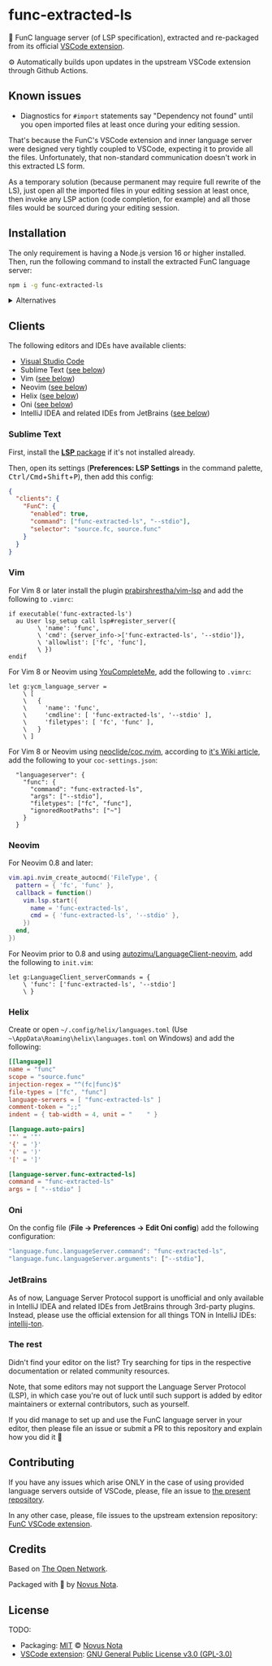 # func-extracted-ls

💎 FunC language server (of LSP specification), extracted and re-packaged from its official [VSCode extension](...).

⚙ Automatically builds upon updates in the upstream VSCode extension through Github Actions.

## Known issues

* Diagnostics for `#import` statements say "Dependency not found" until you open imported files at least once during your editing session.

That's because the FunC's VSCode extension and inner language server were designed very tightly coupled to VSCode, expecting it to provide all the files. Unfortunately, that non-standard communication doesn't work in this extracted LS form.

As a temporary solution (because permanent may require full rewrite of the LS), just open all the imported files in your editing session at least once, then invoke any LSP action (code completion, for example) and all those files would be sourced during your editing session.

## Installation

The only requirement is having a Node.js version 16 or higher installed. Then, run the following command to install the extracted FunC language server:

```bash
npm i -g func-extracted-ls
```

<details>
  <summary>Alternatives</summary>
  <p></p>

  Using `yarn`:

  ```bash
  yarn global add func-extracted-ls
  ```

  Using `pnpm`:

  ```bash
  pnpm add -g func-extracted-ls
  ```

  Using `bun`:

  ```bash
  bun add -g func-extracted-ls
  ```

</details>

<p></p>

## Clients

The following editors and IDEs have available clients:

<!--
  TODO: plugins or PRs to support default configuration
  (or at least submit a PR for default configuration)

- [Helix](https://helix-editor.com/) (built-in support)
- Sublime Text (plugin is in the making)
- Emacs        (plugin is in the making)
- Neovim: nvim-lspconfig, mason-lsp
-->

* [Visual Studio Code][func-vscode]
* Sublime Text ([see below](#sublime-text))
* Vim ([see below](#vim))
* Neovim ([see below](#neovim))
* Helix ([see below](#helix))
* Oni ([see below](#oni))
* IntelliJ IDEA and related IDEs from JetBrains ([see below](#jetbrains))

### Sublime Text

First, install the [**LSP** package](https://packagecontrol.io/packages/LSP) if it's not installed already.

Then, open its settings (**Preferences: LSP Settings** in the command palette, <kbd>Ctrl/Cmd</kbd>+<kbd>Shift</kbd>+<kbd>P</kbd>), then add this config:

```json
{
  "clients": {
    "FunC": {
      "enabled": true,
      "command": ["func-extracted-ls", "--stdio"],
      "selector": "source.fc, source.func"
    }
  }
}
```

### Vim

For Vim 8 or later install the plugin [prabirshrestha/vim-lsp](https://github.com/prabirshrestha/vim-lsp) and add the following to `.vimrc`:

```vim
if executable('func-extracted-ls')
  au User lsp_setup call lsp#register_server({
        \ 'name': 'func',
        \ 'cmd': {server_info->['func-extracted-ls', '--stdio']},
        \ 'allowlist': ['fc', 'func'],
        \ })
endif
```

For Vim 8 or Neovim using [YouCompleteMe](https://github.com/ycm-core/YouCompleteMe), add the following to `.vimrc`:

```vim
let g:ycm_language_server =
    \ [
    \   {
    \     'name': 'func',
    \     'cmdline': [ 'func-extracted-ls', '--stdio' ],
    \     'filetypes': [ 'fc', 'func' ],
    \   }
    \ ]
```

For Vim 8 or Neovim using [neoclide/coc.nvim](https://github.com/neoclide/coc.nvim), according to [it's Wiki article](https://github.com/neoclide/coc.nvim/wiki/Language-servers#bash), add the following to your `coc-settings.json`:

```jsonc
  "languageserver": {
    "func": {
      "command": "func-extracted-ls",
      "args": ["--stdio"],
      "filetypes": ["fc", "func"],
      "ignoredRootPaths": ["~"]
    }
  }
```

### Neovim

For Neovim 0.8 and later:

```lua
vim.api.nvim_create_autocmd('FileType', {
  pattern = { 'fc', 'func' },
  callback = function()
    vim.lsp.start({
      name = 'func-extracted-ls',
      cmd = { 'func-extracted-ls', '--stdio' },
    })
  end,
})
```

For Neovim prior to 0.8 and using [autozimu/LanguageClient-neovim](https://github.com/autozimu/LanguageClient-neovim), add the following to `init.vim`:

```vim
let g:LanguageClient_serverCommands = {
    \ 'func': ['func-extracted-ls', '--stdio']
    \ }
```

### Helix

Create or open `~/.config/helix/languages.toml` (Use `~\AppData\Roaming\helix\languages.toml` on Windows) and add the following:

```toml
[[language]]
name = "func"
scope = "source.func"
injection-regex = "^(fc|func)$"
file-types = ["fc", "func"]
language-servers = [ "func-extracted-ls" ]
comment-token = ";;"
indent = { tab-width = 4, unit = "    " }

[language.auto-pairs]
'"' = '"'
'{' = '}'
'(' = ')'
'[' = ']'

[language-server.func-extracted-ls]
command = "func-extracted-ls"
args = [ "--stdio" ]
```

### Oni

On the config file (**File → Preferences → Edit Oni config**) add the following configuration:

```javascript
"language.func.languageServer.command": "func-extracted-ls",
"language.func.languageServer.arguments": ["--stdio"],
```

### JetBrains

As of now, Language Server Protocol support is unofficial and only available in IntelliJ IDEA and related IDEs from JetBrains through 3rd-party plugins. Instead, please use the official extension for all things TON in IntelliJ IDEs: [intellij-ton](https://plugins.jetbrains.com/plugin/23382-ton).

### The rest

Didn't find your editor on the list? Try searching for tips in the respective documentation or related community resources.

Note, that some editors may not support the Language Server Protocol (LSP), in which case you're out of luck until such support is added by editor maintainers or external contributors, such as yourself.

If you did manage to set up and use the FunC language server in your editor, then please file an issue or submit a PR to this repository and explain how you did it 🤗

## Contributing

If you have any issues which arise ONLY in the case of using provided language servers outside of VSCode, please, file an issue to [the present repository](https://github.com/novusnota/func-extracted-ls/issues).

In any other case, please, file issues to the upstream extension repository: [FunC VSCode extension][func-vscode].

## Credits

Based on [The Open Network](https://ton.org).

Packaged with 🤍 by [Novus Nota](https://github.com/novusnota).

## License

TODO:

* Packaging: [MIT](https://github.com/novusnota/func-extracted-ls/blob/main/LICENSE) © [Novus Nota](https://github.com/novusnota)
* [VSCode extension][func-vscode]: [GNU General Public License v3.0 (GPL-3.0)](https://github.com/ton-community/vscode-func/blob/main/LICENSE)

[func-vscode]: https://github.com/ton-community/vscode-func
